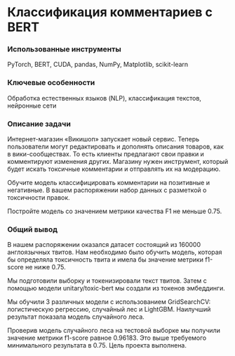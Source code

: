   
# Классификация комментариев с BERT

### Использованные инструменты

PyTorch, BERT, CUDA, pandas, NumPy, Matplotlib, scikit-learn

### Ключевые особенности

Обработка естественных языков (NLP), классификация текстов, нейронные сети

### Описание задачи

Интернет-магазин «Викишоп» запускает новый сервис. Теперь пользователи могут редактировать и дополнять описания товаров, как в вики-сообществах. То есть клиенты предлагают свои правки и комментируют изменения других. Магазину нужен инструмент, который будет искать токсичные комментарии и отправлять их на модерацию.

Обучите модель классифицировать комментарии на позитивные и негативные. В вашем распоряжении набор данных с разметкой о токсичности правок.

Постройте модель со значением метрики качества F1 не меньше 0.75.

### Общий вывод

В нашем распоряжении оказался датасет состоящий из 160000 англоязычных твитов. Нам необходимо было обучить модель, которая бы определяла токсичность твита и имела бы значение метрики f1-score не ниже 0.75. 

Мы подготовили выборку и токенизировали текст твитов. Затем с помощью модели unitary/toxic-bert мы создали из токенов эмбеддинги.

Мы обучили 3 различных модели с использованием GridSearchCV: логистическую регрессию, cлучайный лес и LightGBM. Наилучший результат показала модель случайного леса.

Проверив модель случайного леса на тестовой выборке мы получили значение метрики f1-score равное 0.96183. Это выше требуемого минимального результата в 0.75. Цель проекта выполнена.


